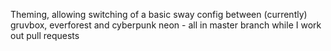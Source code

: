 Theming, allowing switching of a basic sway config between (currently) gruvbox, everforest and cyberpunk neon - all in master branch while I work out pull requests

